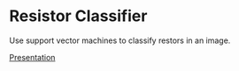 # Resistor Classifier

Use support vector machines to classify restors in an image.

[Presentation](presentation.pdf)
